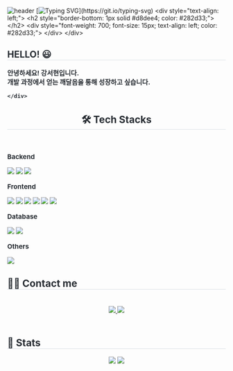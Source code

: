 <!--<div align= "center">
    <img src="https://capsule-render.vercel.app/api?type=waving&color=0:ffd500,100:f2fe48&height=240&text=seohyunk09's%20GitHub%20&animation=scaleIn&fontColor=daae34&fontSize=70" />

     </div>-->
<!-- 헤더 / 인사말 -->
![header](https://capsule-render.vercel.app/api?type=waving&color=6994CDEE&text=&animation=twinkling&height=80)
[![Typing SVG](https://readme-typing-svg.demolab.com?font=Alkatra&weight=500&size=45&duration=3500&pause=3&color=6994CDEE&center=true&vCenter=true&multiline=true&repeat=true&width=1000&height=240&lines=seohyunk09's+GitHub!)](https://git.io/typing-svg)
     <div style="text-align: left;"> 
    <h2 style="border-bottom: 1px solid #d8dee4; color: #282d33;">  </h2>  
    <div style="font-weight: 700; font-size: 15px; text-align: left; color: #282d33;">  </div> 
    </div>
<div style="text-align: left;"> 
    <h2 style="border-bottom: 1px solid #d8dee4; color: #282d33;"> HELLO! 😃 </h2>  
    <div style="font-weight: 700; font-size: 15px; text-align: left; color: #282d33;">    
        안녕하세요! 강서현입니다.<br>
        개발 과정에서 얻는 깨달음을 통해 성장하고 싶습니다.<br>
        
    </div>
   
<div style="text-align: center;">
    <h2 style="border-bottom: 1px solid #d8dee4; color: #282d33;"> 🛠️ Tech Stacks </h2> <br> 
   <div style="display:flex; flex-direction:column; align-items:flex-start;">

**Backend**
 <div>
    <img src="https://img.shields.io/badge/Java-007396?style=for-the-badge&logo=Java&logoColor=white">
    <img src="https://img.shields.io/badge/Spring-6DB33F?style=for-the-badge&logo=spring&logoColor=white">
    <img src="https://img.shields.io/badge/Node.js-339933?style=for-the-badge&logo=nodedotjs&logoColor=white">
  </div>
  
  **Frontend**
  <div>
    <img src="https://img.shields.io/badge/HTML5-E34F26?style=for-the-badge&logo=html5&logoColor=white">
    <img src="https://img.shields.io/badge/CSS3-1572B6?style=for-the-badge&logo=css3&logoColor=white">
    <img src="https://img.shields.io/badge/JavaScript-F7DF1E?style=for-the-badge&logo=javascript&logoColor=black">
    <img src="https://img.shields.io/badge/TypeScript-3178C6?style=for-the-badge&logo=typescript&logoColor=white">
    <img src="https://img.shields.io/badge/Vue.js-4FC08D?style=for-the-badge&logo=vuedotjs&logoColor=white">
    <img src="https://img.shields.io/badge/Tailwind-38B2AC?style=for-the-badge&logo=tailwind-css&logoColor=white">
  </div>

  
  **Database**
  <div>
    <img src="https://img.shields.io/badge/MySQL-4479A1?style=for-the-badge&logo=mysql&logoColor=white">
    <img src="https://img.shields.io/badge/SQL-CC2927?style=for-the-badge&logo=databricks&logoColor=white">
  </div>
  
  **Others**
  <div>
    <img src="https://img.shields.io/badge/Python-3776AB?style=for-the-badge&logo=python&logoColor=white">
  </div>
  
</div>
    <div style="text-align: left;">
    <h2 style="border-bottom: 1px solid #d8dee4; color: #282d33;"> 🧑‍💻 Contact me </h2> <br> 
    <div align= "center"> <a href=> <img src="https://img.shields.io/badge/Notion-000000?style=for-the-badge&logo=Notion&logoColor=white&link="> </a>
         <a href=mailto:seohyunso0916@gmail.com> <img src="https://img.shields.io/badge/Gmail-EA4335?style=for-the-badge&logo=Gmail&logoColor=white&link=mailto:seohyunso0916@gmail.com"> </a>
          </div>  <br> 
    <div align= "center">  </div> 
    </div>
    <div style="text-align: left;"> 
    <h2 style="border-bottom: 1px solid #d8dee4; color: #282d33;"> 🏅 Stats </h2> <div align= "center"> <img src="https://github-readme-stats.vercel.app/api?username=seohyunk09&bg_color=180,000000,&title_color=000000&text_color=000000"
         /> <img src="https://github-readme-stats.vercel.app/api/top-langs/?username=seohyunk09&layout=compact&bg_color=180,000000,&title_color=000000&text_color=000000"
           /> </div> 
    </div>
    


    



<!--
**seohyunk09/seohyunk09** is a ✨ _special_ ✨ repository because its `README.md` (this file) appears on your GitHub profile.

Here are some ideas to get you started:

- 🔭 I’m currently working on ...
- 🌱 I’m currently learning ...
- 👯 I’m looking to collaborate on ...
- 🤔 I’m looking for help with ...
- 💬 Ask me about ...
- 📫 How to reach me: ...
- 😄 Pronouns: ...
- ⚡ Fun fact: ...
-->
